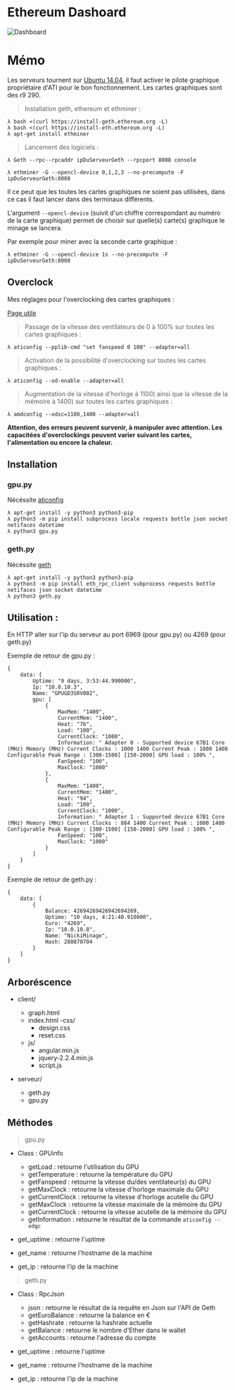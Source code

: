 # Ethereum Dashoard

![Dashboard](panel.png)

# Mémo

Les serveurs tournent sur [Ubuntu 14.04](http://cdimage.ubuntu.com/netboot/14.04/), il faut activer le pilote graphique propriétaire d'ATI pour le bon fonctionnement. Les cartes graphiques sont des r9 290.

> Installation geth, ethereum et ethminer : 

```
λ bash <(curl https://install-geth.ethereum.org -L)
λ bash <(curl https://install-eth.ethereum.org -L)
λ apt-get install ethminer
```

> Lancement des logiciels : 

```
λ Geth --rpc--rpcaddr ipDuServeurGeth --rpcport 8008 console
```

```
λ ethminer -G --opencl-device 0,1,2,3 --no-precompute -F ipDuServeurGeth:8008
```

Il ce peut que les toutes les cartes graphiques ne soient pas utilisées, dans ce cas il faut lancer dans des terminaux différents.

L'argument ```--opencl-device``` (suivit d'un chiffre correspondant au numéro de la carte graphique) permet de choisir sur quelle(s) carte(s) graphique le minage se lancera.

Par exemple pour miner avec la seconde carte graphique :

```
λ ethminer -G --opencl-device 1s --no-precompute -F ipDuServeurGeth:8008
```

## Overclock

Mes réglages pour l'overclocking des cartes graphiques : 

[Page utile](https://wiki.archlinux.org/index.php/AMD_Catalyst#GPU.2FMem_frequency.2C_Temperature.2C_Fan_speed.2C_Overclocking_utilities)

> Passage de la vitesse des ventilateurs de 0 à 100% sur toutes les cartes graphiques : 

```
λ aticonfig --pplib-cmd "set fanspeed 0 100" --adapter=all
```
> Activation de la possibilité d'overclocking sur toutes les cartes graphiques : 

```
λ aticonfig --od-enable --adapter=all
```

> Augmentation de la vitesse d'horloge à 1100) ainsi que la vitesse de la mémoire à 1400) sur toutes les cartes graphiques : 

```
λ amdconfig --odsc=1100,1400 --adapter=all
```

**Attention, des erreurs peuvent survenir, à manipuler avec attention. Les capacitées d'overclockings peuvent varier suivant les cartes, l'alimentation ou encore la chaleur.**

## Installation

### gpu.py

Nécéssite [aticonfig](https://doc.ubuntu-fr.org/aticonfig)

```
λ apt-get install -y python3 python3-pip
λ python3 -m pip install subprocess locale requests bottle json socket netifaces datetime
λ python3 gpu.py
```

### geth.py

Nécéssite [geth](https://github.com/ethereum/go-ethereum/releases)

```
λ apt-get install -y python3 python3-pip
λ python3 -m pip install eth_rpc_client subprocess requests bottle netifaces json socket datetime
λ python3 geth.py
```


## Utilisation :

En HTTP aller sur l'ip du serveur au port 6969 (pour gpu.py) ou 4269 (pour geth.py)

Exemple de retour de gpu.py :

```
{
	data: {
		Uptime: "9 days, 3:53:44.990000",
		Ip: "10.0.10.3",
		Name: "GPUGD3SRV002",
		gpu: [
			{
				MaxMem: "1400",
				CurrentMem: "1400",
				Heat: "76",
				Load: "100",
				CurrentClock: "1000",
				Information: " Adapter 0 - Supported device 67B1 Core (MHz) Memory (MHz) Current Clocks : 1000 1400 Current Peak : 1000 1400 Configurable Peak Range : [300-1500] [150-2000] GPU load : 100% ",
				FanSpeed: "100",
				MaxClock: "1000"
			},
			{
				MaxMem: "1400",
				CurrentMem: "1400",
				Heat: "94",
				Load: "100",
				CurrentClock: "1000",
				Information: " Adapter 1 - Supported device 67B1 Core (MHz) Memory (MHz) Current Clocks : 884 1400 Current Peak : 1000 1400 Configurable Peak Range : [300-1500] [150-2000] GPU load : 100% ",
				FanSpeed: "100",
				MaxClock: "1000"
			}
		]
	}
}
```

Exemple de retour de geth.py :

```
{
	data: [
		{
			Balance: 42694269426942694269,
			Uptime: "10 days, 4:21:40.910000",
			Euro: "4269",
			Ip: "10.0.10.8",
			Name: "NickiMinage",
			Hash: 280870704
		}
	]
}
```

## Arboréscence

- client/
	- graph.html
	- index.html
	-css/
		- design.css
		- reset.css
	- js/
		- angular.min.js
		- jquery-2.2.4.min.js
		- script.js

- serveur/
	- geth.py
	- gpu.py


## Méthodes

> gpu.py

- Class : GPUinfo

	- getLoad : retourne l'utilisation du GPU
	- getTemperature : retourne la température du GPU
	- getFanspeed : retourne la vitesse du/des ventilateur(s) du GPU
	- getMaxClock : retourne la vitesse d'horloge maximale du GPU
	- getCurrentClock : retourne la vitesse d'horloge acutelle du GPU
	- getMaxClock : retourne la vitesse maximale de la mémoire du GPU
	- getCurrentClock : retourne la vitesse acutelle de la mémoire du GPU
	- getInformation : retourne le résultat de la commande ```aticonfig --odgc```

- get_uptime : retourne l'uptime
- get_name : retourne l'hostname de la machine
- get_ip : retourne l'ip de la machine


> geth.py

- Class : RpcJson

	- json : retourne le résultat de la requête en Json sur l'API de Geth
	- getEuroBalance : retourne la balance en €
	- getHashrate : retourne la hashrate actuelle
	- getBalance : retourne le nombre d'Ether dans le wallet
	- getAccounts : retourne l'adresse du compte

- get_uptime : retourne l'uptime
- get_name : retourne l'hostname de la machine
- get_ip : retourne l'ip de la machine
